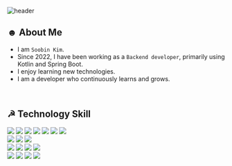 ![header](https://capsule-render.vercel.app/api?type=Venom&color=gradient&customColorList=1&height=300&text=%20SOOBIN_KIM%20&section=header&fontSize=80&reversal=false)

## ☻ About Me
* I am `Soobin Kim`.
* Since 2022, I have been working as a `Backend developer`, primarily using Kotlin and Spring Boot.
* I enjoy learning new technologies.
* I am a developer who continuously learns and grows.

</br>

## ☭ Technology Skill

<img src="https://img.shields.io/badge/Kotlin-7F52FF?style=flat-square&logo=KOTLIN&logoColor=white"/> </t>
<img src="https://img.shields.io/badge/Spring Boot-6DB33F?style=flat-square&logo=SPRING&logoColor=white"/> </t>
<img src="https://img.shields.io/badge/TypeScript-3178C6?style=flat-square&logo=TYPESCRIPT&logoColor=white"/> </t>
<img src="https://img.shields.io/badge/JavaScript-F7DF1E?style=flat-square&logo=JAVASCRIPT&logoColor=white"/> </t>
<img src="https://img.shields.io/badge/Nest JS-E0234E?style=flat-square&logo=NESTJS&logoColor=white"/> </t>
<img src="https://img.shields.io/badge/Python-3776AB?style=flat-square&logo=PYTHON&logoColor=white"/> </t>
<img src="https://img.shields.io/badge/Django-092E20?style=flat-square&logo=DJANGO&logoColor=white"/> </t>
</br>
<img src="https://img.shields.io/badge/Amazon EKS-FF9900?style=flat-square&logo=Amazon EKS&logoColor=white"/> </t>
<img src="https://img.shields.io/badge/Amazon RDS-527FFF?style=flat-square&logo=Amazon RDS&logoColor=white"/> </t>
<img src="https://img.shields.io/badge/Amazon Cloudwatch-FF4F8B?style=flat-square&logo=amazoncloudwatch&logoColor=white"/> </t>
</br>
<img src="https://img.shields.io/badge/Github Actions-2088FF?style=flat-square&logo=githubactions&logoColor=white"/> </t>
<img src="https://img.shields.io/badge/CircleCI-343434?style=flat-square&logo=circleci&logoColor=white"/> </t>
<img src="https://img.shields.io/badge/Sentry-362D59?style=flat-square&logo=sentry&logoColor=white"/> </t>
<img src="https://img.shields.io/badge/DataDog-632CA6?style=flat-square&logo=datadog&logoColor=white"/> </t>
</br>
<img src="https://img.shields.io/badge/Slack-4A154B?style=flat-square&logo=slack&logoColor=white"/> </t>
<img src="https://img.shields.io/badge/Notion-000000?style=flat-square&logo=notion&logoColor=white"/> </t>
<img src="https://img.shields.io/badge/Jira-0052CC?style=flat-square&logo=jira&logoColor=white"/> </t>
<img src="https://img.shields.io/badge/Linear-5E6AD2?style=flat-square&logo=linear&logoColor=white"/> </t>

## 

